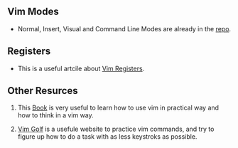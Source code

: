 

## Vim Modes
- Normal, Insert, Visual and Command Line Modes are already in the [repo](https://github.com/SalmaAlassal/BeRoot/tree/main/Editors/vim).

## Registers
- This is a useful artcile about [Vim Registers](https://www.brianstorti.com/vim-registers/).

## Other Resurces
1. This [Book](https://github.com/eposts/Rich/blob/master/blog/Linux/Practical%20Vim%20Edit%20Text%20at%20the%20Speed%20of%20Thought.pdf) is very useful to learn how to use vim in practical way and how to think in a vim way.

2. [Vim Golf](https://www.vimgolf.com/) is a usefule website to practice vim commands, and try to figure up how to do a task with as less keystroks as possible.